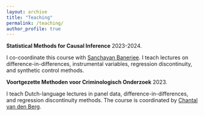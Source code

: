 ```yaml
---
layout: archive
title: "Teaching"
permalink: /teaching/
author_profile: true
---
```


**Statistical Methods for Causal Inference** 2023-2024. <br/>

I co-coordinate this course with [Sanchayan Banerjee](https://sites.google.com/view/sanchayanbanerjee/about). I teach lectures on difference-in-differences, instrumental variables, regression discontinuity, and synthetic control methods.

**Voortgezette Methoden voor Criminologisch Onderzoek** 2023. <br/>

I teach Dutch-language lectures in panel data, difference-in-differences, and regression discontinuity methods. The course is coordinated by [Chantal van den Berg](https://research.vu.nl/en/persons/chantal-van-den-berg).
